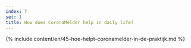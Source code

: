 ```yaml
---
index: 7
set: 1
title: How does CoronaMelder help in daily life?
---
```

{% include content/en/45-hoe-helpt-coronamelder-in-de-praktijk.md %}
